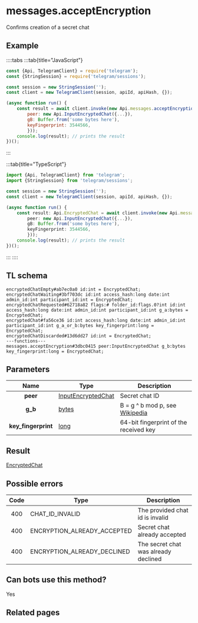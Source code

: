# messages.acceptEncryption

Confirms creation of a secret chat

## Example

::::tabs
:::tab{title="JavaScript"}

```js
const {Api, TelegramClient} = require('telegram');
const {StringSession} = require('telegram/sessions');

const session = new StringSession('');
const client = new TelegramClient(session, apiId, apiHash, {});

(async function run() {
    const result = await client.invoke(new Api.messages.acceptEncryption({
		peer: new Api.InputEncryptedChat({...}),
		gB: Buffer.from('some bytes here'),
		keyFingerprint: 3544566,
		}));
    console.log(result); // prints the result
})();

```

:::

:::tab{title="TypeScript"}

```ts
import {Api, TelegramClient} from 'telegram';
import {StringSession} from 'telegram/sessions';

const session = new StringSession('');
const client = new TelegramClient(session, apiId, apiHash, {});

(async function run() {
    const result: Api.EncryptedChat = await client.invoke(new Api.messages.acceptEncryption({
		peer: new Api.InputEncryptedChat({...}),
		gB: Buffer.from('some bytes here'),
		keyFingerprint: 3544566,
		}));
    console.log(result); // prints the result
})();

```

:::
::::

## TL schema

```
encryptedChatEmpty#ab7ec0a0 id:int = EncryptedChat;
encryptedChatWaiting#3bf703dc id:int access_hash:long date:int admin_id:int participant_id:int = EncryptedChat;
encryptedChatRequested#62718a82 flags:# folder_id:flags.0?int id:int access_hash:long date:int admin_id:int participant_id:int g_a:bytes = EncryptedChat;
encryptedChat#fa56ce36 id:int access_hash:long date:int admin_id:int participant_id:int g_a_or_b:bytes key_fingerprint:long = EncryptedChat;
encryptedChatDiscarded#13d6dd27 id:int = EncryptedChat;
---functions---
messages.acceptEncryption#3dbc0415 peer:InputEncryptedChat g_b:bytes key_fingerprint:long = EncryptedChat;
```

## Parameters

|        Name         | Type                                                                    | Description                                                                                         |
| :-----------------: | ----------------------------------------------------------------------- | --------------------------------------------------------------------------------------------------- |
|      **peer**       | [InputEncryptedChat](https://core.telegram.org/type/InputEncryptedChat) | Secret chat ID                                                                                      |
|       **g_b**       | [bytes](https://core.telegram.org/type/bytes)                           | B = g ^ b mod p, see [Wikipedia](https://en.wikipedia.org/wiki/Diffie%E2%80%93Hellman_key_exchange) |
| **key_fingerprint** | [long](https://core.telegram.org/type/long)                             | 64-bit fingerprint of the received key                                                              |

## Result

[EncryptedChat](https://core.telegram.org/type/EncryptedChat)

## Possible errors

| Code | Type                        | Description                          |
| :--: | --------------------------- | ------------------------------------ |
| 400  | CHAT_ID_INVALID             | The provided chat id is invalid      |
| 400  | ENCRYPTION_ALREADY_ACCEPTED | Secret chat already accepted         |
| 400  | ENCRYPTION_ALREADY_DECLINED | The secret chat was already declined |

## Can bots use this method?

Yes

## Related pages
